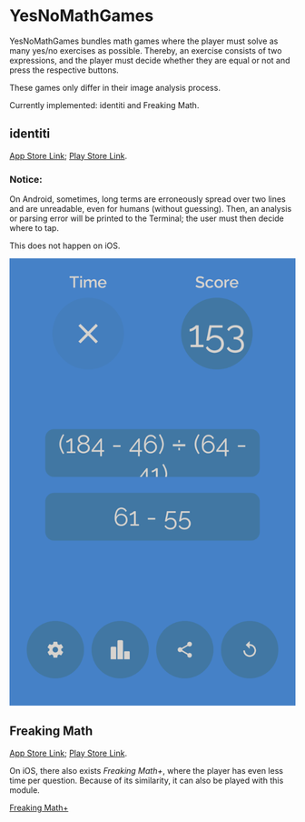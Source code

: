 # YesNoMathGames

YesNoMathGames bundles math games where the player must solve as many yes/no exercises as possible. Thereby, an exercise consists of two expressions, and the player must decide whether they are equal or not and press the respective buttons.

These games only differ in their image analysis process.

Currently implemented: identiti and Freaking Math.

## identiti

[App Store Link](https://apps.apple.com/de/app/identiti/id909914922); [Play Store Link](https://play.google.com/store/apps/details?id=de.chipsapps.ca.identiti).

### Notice:
On Android, sometimes, long terms are erroneously spread over two lines and are unreadable, even for humans (without guessing). Then, an analysis or parsing error will be printed to the Terminal; the user must then decide where to tap.

This does not happen on iOS.

![Android-Specific Error](AndroidError.png)

## Freaking Math

[App Store Link](https://apps.apple.com/us/app/freaking-math/id846439108); [Play Store Link](https://play.google.com/store/apps/details?id=com.bangdev.freakingmath).

On iOS, there also exists _Freaking Math+_, where the player has even less time per question. Because of its similarity, it can also be played with this module.

[Freaking Math+](https://apps.apple.com/us/app/freaking-math/id854825595)
